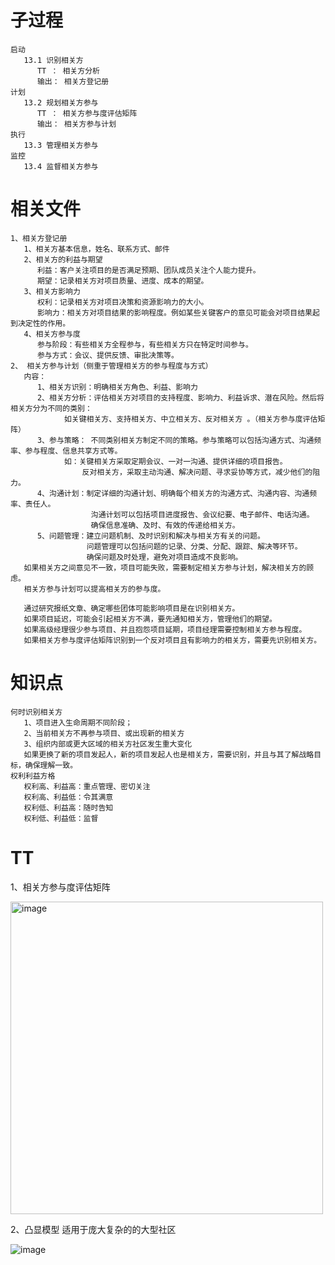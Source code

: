 # 子过程
```
启动
   13.1 识别相关方
      TT ： 相关方分析
      输出： 相关方登记册
计划
   13.2 规划相关方参与
      TT ： 相关方参与度评估矩阵
      输出： 相关方参与计划
执行
   13.3 管理相关方参与
监控
   13.4 监督相关方参与
```

   
# 相关文件
```
1、相关方登记册
   1、相关方基本信息，姓名、联系方式、邮件
   2、相关方的利益与期望
      利益：客户关注项目的是否满足预期、团队成员关注个人能力提升。
      期望：记录相关方对项目质量、进度、成本的期望。
   3、相关方影响力
      权利：记录相关方对项目决策和资源影响力的大小。
      影响力：相关方对项目结果的影响程度。例如某些关键客户的意见可能会对项目结果起到决定性的作用。
   4、相关方参与度
      参与阶段：有些相关方全程参与，有些相关方只在特定时间参与。
      参与方式：会议、提供反馈、审批决策等。
2、 相关方参与计划（侧重于管理相关方的参与程度与方式）
   内容：
      1、相关方识别：明确相关方角色、利益、影响力
      2、相关方分析：评估相关方对项目的支持程度、影响力、利益诉求、潜在风险。然后将相关方分为不同的类别：
            如关键相关方、支持相关方、中立相关方、反对相关方 。（相关方参与度评估矩阵）
      3、参与策略： 不同类别相关方制定不同的策略。参与策略可以包括沟通方式、沟通频率、参与程度、信息共享方式等。
            如：关键相关方采取定期会议、一对一沟通、提供详细的项目报告。
                反对相关方，采取主动沟通、解决问题、寻求妥协等方式，减少他们的阻力。
      4、沟通计划：制定详细的沟通计划、明确每个相关方的沟通方式、沟通内容、沟通频率、责任人。
                  沟通计划可以包括项目进度报告、会议纪要、电子邮件、电话沟通。
                  确保信息准确、及时、有效的传递给相关方。
      5、问题管理：建立问题机制、及时识别和解决与相关方有关的问题。
                 问题管理可以包括问题的记录、分类、分配、跟踪、解决等环节。
                 确保问题及时处理，避免对项目造成不良影响。
   如果相关方之间意见不一致，项目可能失败，需要制定相关方参与计划，解决相关方的顾虑。
   相关方参与计划可以提高相关方的参与度。
```

```
   通过研究报纸文章、确定哪些团体可能影响项目是在识别相关方。
   如果项目延迟，可能会引起相关方不满，要先通知相关方，管理他们的期望。
   如果高级经理很少参与项目、并且抱怨项目延期，项目经理需要控制相关方参与程度。
   如果相关方参与度评估矩阵识别到一个反对项目且有影响力的相关方，需要先识别相关方。
```

# 知识点
```
何时识别相关方
   1、项目进入生命周期不同阶段；
   2、当前相关方不再参与项目、或出现新的相关方
   3、组织内部或更大区域的相关方社区发生重大变化
   如果更换了新的项目发起人，新的项目发起人也是相关方，需要识别，并且与其了解战略目标，确保理解一致。
权利利益方格
   权利高、利益高：重点管理、密切关注
   权利高、利益低：令其满意
   权利低、利益高：随时告知
   权利低、利益低：监督
```


# TT 
1、相关方参与度评估矩阵   

<img width="500" alt="image" src="https://github.com/user-attachments/assets/b6a888db-9d18-4aa8-80a2-05a010d4adf9">

2、凸显模型  适用于庞大复杂的的大型社区

![image](https://github.com/user-attachments/assets/99084049-1bdf-4be8-bb27-f1f4b74b069a)



